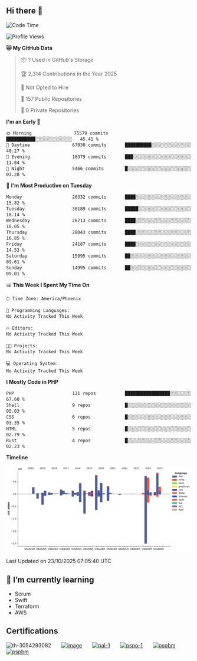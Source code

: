 ## Hi there 👋

<!--START_SECTION:waka-->
![Code Time](http://img.shields.io/badge/Code%20Time-11%2C860%20hrs%2030%20mins-blue)

![Profile Views](http://img.shields.io/badge/Profile%20Views-0-blue)

**🐱 My GitHub Data** 

> 📦 ? Used in GitHub's Storage 
 > 
> 🏆 2,314 Contributions in the Year 2025
 > 
> 🚫 Not Opted to Hire
 > 
> 📜 157 Public Repositories 
 > 
> 🔑 0 Private Repositories 
 > 
**I'm an Early 🐤** 

```text
🌞 Morning                75579 commits       ███████████░░░░░░░░░░░░░░   45.41 % 
🌆 Daytime                67030 commits       ██████████░░░░░░░░░░░░░░░   40.27 % 
🌃 Evening                18379 commits       ███░░░░░░░░░░░░░░░░░░░░░░   11.04 % 
🌙 Night                  5466 commits        █░░░░░░░░░░░░░░░░░░░░░░░░   03.28 % 
```
📅 **I'm Most Productive on Tuesday** 

```text
Monday                   26332 commits       ████░░░░░░░░░░░░░░░░░░░░░   15.82 % 
Tuesday                  30189 commits       █████░░░░░░░░░░░░░░░░░░░░   18.14 % 
Wednesday                26713 commits       ████░░░░░░░░░░░░░░░░░░░░░   16.05 % 
Thursday                 28043 commits       ████░░░░░░░░░░░░░░░░░░░░░   16.85 % 
Friday                   24187 commits       ████░░░░░░░░░░░░░░░░░░░░░   14.53 % 
Saturday                 15995 commits       ██░░░░░░░░░░░░░░░░░░░░░░░   09.61 % 
Sunday                   14995 commits       ██░░░░░░░░░░░░░░░░░░░░░░░   09.01 % 
```


📊 **This Week I Spent My Time On** 

```text
🕑︎ Time Zone: America/Phoenix

💬 Programming Languages: 
No Activity Tracked This Week

🔥 Editors: 
No Activity Tracked This Week

🐱‍💻 Projects: 
No Activity Tracked This Week

💻 Operating System: 
No Activity Tracked This Week
```

**I Mostly Code in PHP** 

```text
PHP                      121 repos           █████████████████░░░░░░░░   67.60 % 
Shell                    9 repos             █░░░░░░░░░░░░░░░░░░░░░░░░   05.03 % 
CSS                      6 repos             █░░░░░░░░░░░░░░░░░░░░░░░░   03.35 % 
HTML                     5 repos             █░░░░░░░░░░░░░░░░░░░░░░░░   02.79 % 
Rust                     4 repos             █░░░░░░░░░░░░░░░░░░░░░░░░   02.23 % 
```



**Timeline**

![Lines of Code chart](https://raw.githubusercontent.com/mikebronner/mikebronner/master/assets/bar_graph.png)


 Last Updated on 23/10/2025 07:05:40 UTC
<!--END_SECTION:waka-->

<!--
**mikebronner/mikebronner** is a ✨ _special_ ✨ repository because its `README.md` (this file) appears on your GitHub profile.

Here are some ideas to get you started:

- 🔭 I’m currently working on ...
- 🌱 I’m currently learning ...
- 👯 I’m looking to collaborate on ...
- 🤔 I’m looking for help with ...
- 💬 Ask me about ...
- 📫 How to reach me: ...
- 😄 Pronouns: ...
- ⚡ Fun fact: ...
-->

## 🌱 I’m currently learning

- Scrum
- Swift
- Terraform
- AWS

## Certifications

![th-3054293082](https://user-images.githubusercontent.com/1791050/208267034-c5006f82-ae89-41eb-9478-7106c5aba070.jpg)
&nbsp;&nbsp;&nbsp;&nbsp;&nbsp;
[![image](https://images.credly.com/size/100x100/images/a2790314-008a-4c3d-9553-f5e84eb359ba/image.png)](https://www.credly.com/users/mike-bronner)
&nbsp;&nbsp;&nbsp;&nbsp;&nbsp;
[![pal-1](https://images.credly.com/size/100x100/images/78c772ee-6b3c-4348-ac66-58ac5a2cf581/image.png)](https://www.credly.com/users/mike-bronner)
&nbsp;&nbsp;&nbsp;&nbsp;&nbsp;
[![pspo-1](https://images.credly.com/size/100x100/images/591762c5-fae7-49c6-b326-e1756979928d/image.png)](https://www.credly.com/users/mike-bronner)
&nbsp;&nbsp;&nbsp;&nbsp;&nbsp;
[![pspbm](https://images.credly.com/size/100x100/images/55a21a78-59af-4294-810e-e4014e9ca1be/image.png)](https://www.credly.com/users/mike-bronner)
&nbsp;&nbsp;&nbsp;&nbsp;&nbsp;
[![pspbm](https://images.credly.com/size/100x100/images/7964c477-0edb-4b83-b836-f35f255685f3/blob)](https://www.credly.com/users/mike-bronner)
